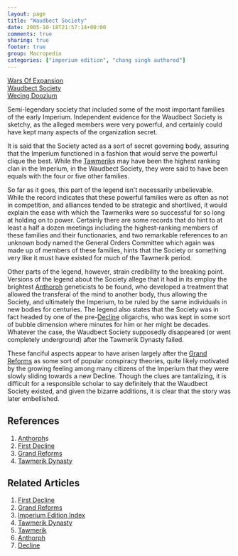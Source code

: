 ```yaml
---
layout: page
title: "Waudbect Society"
date: 2005-10-18T21:57:14+00:00
comments: true
sharing: true
footer: true
group: Macropedia
categories: ["imperium edition", "chang singh authored"]
---
```


<div class='row'>
	<div class='col-md-4'><a href='/macropedia/wars-of-expansion'>Wars Of Expansion</a></div>
	<div class='col-md-4'><a href='/macropedia/waudbect-society'>Waudbect Society</a></div>
	<div class='col-md-4'><a href='/macropedia/wecing-doozium'>Wecing Doozium</a></div>
</div>


Semi-legendary society that included some of the most important families of the early Imperium.  Independent evidence for the Waudbect Society is sketchy, as the alleged members were very powerful, and certainly could have kept many aspects of the organization secret.

It is said that the Society acted as a sort of secret governing body, assuring that the Imperium functioned in a fashion that would serve the powerful clique the best.  While the [Tawmerik](/macropedia/tawmerik-dynasty)s may have been the highest ranking clan in the Imperium, in the Waudbect Society, they were said to have been equals with the four or five other families.

So far as it goes, this part of the legend isn't necessarily unbelievable.  While the record indicates that these powerful families were as often as not in competition, and alliances tended to be strategic and shortlived, it would explain the ease with which the Tawmeriks were so successful for so long at holding on to power.  Certainly there are some records that do hint to at least a half a dozen meetings including the highest-ranking members of these families and their functionaries, and two remarkable references to an unknown body named the General Orders Committee which again was made up of members of these families, hints that the Society or something very like it must have existed for much of the Tawmerik period.

Other parts of the legend, however, strain credibility to the breaking point.  Versions of the legend about the Society allege that it had in its employ the brightest [Anthorph](/macropedia/anthorph) geneticists to be found, who developed a treatment that allowed the transferal of the mind to another body, thus allowing the Society, and ultimately the Imperium, to be ruled by the same individuals in new bodies for centuries.  The legend also states that the Society was in fact headed by one of the pre-[Decline](/chronology/first-decline) oligarchs, who was kept in some sort of bubble dimension where minutes for him or her might be decades.  Whatever the case, the Waudbect Society supposedly disappeared (or went completely underground) after the Tawmerik Dynasty failed.

These fanciful aspects appear to have arisen largely after the [Grand Reforms](/macropedia/grand-reforms) as some sort of popular conspiracy theories, quite likely motivated by the growing feeling among many citizens of the Imperium that they were slowly sliding towards a new Decline.  Though the clues are tantalizing, it is difficult for a responsible scholar to say definitely that the Waudbect Society existed, and given the bizarre additions, it is clear that the story was later embellished.

## References
1. [Anthorph](/macropedia/anthorph)s
1. [First Decline](/chronology/first-decline)
1. [Grand Reforms](/macropedia/grand-reforms)
1. [Tawmerik Dynasty](/macropedia/tawmerik-dynasty)

## Related Articles

1. [First Decline](/chronology/first-decline)
2. [Grand Reforms](/macropedia/grand-reforms)
3. [Imperium Edition Index](/macropedia/imperium-edition-index)
4. [Tawmerik Dynasty](/macropedia/tawmerik-dynasty)
5. [Tawmerik](/macropedia/tawmerik-dynasty)
6. [Anthorph](/macropedia/anthorph)
7. [Decline](/chronology/first-decline)



 

